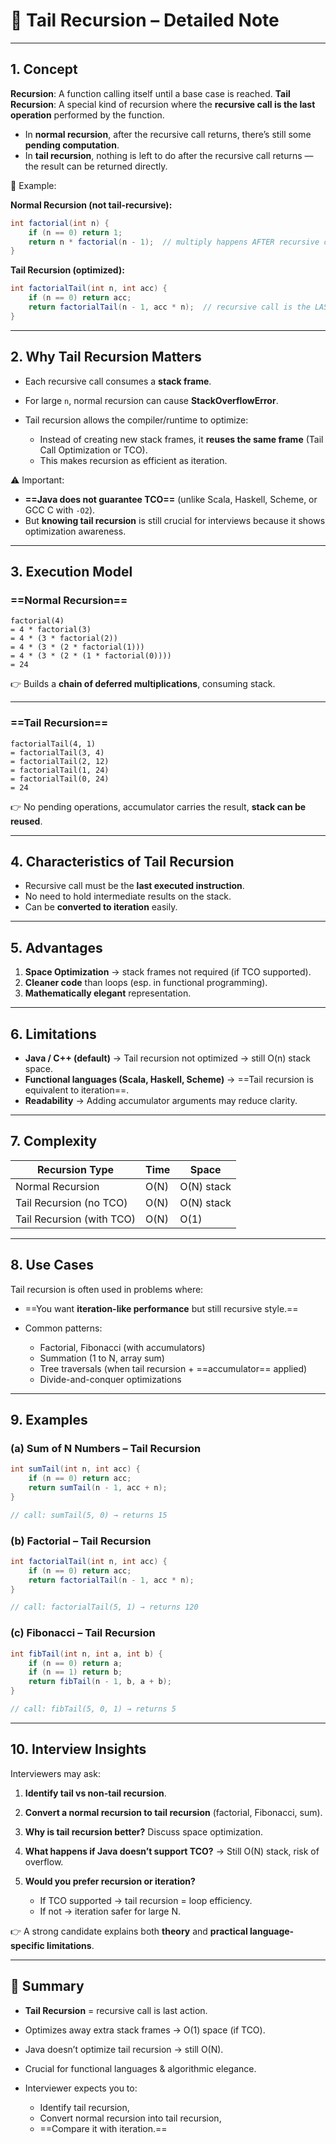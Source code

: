 
# 🔷 Tail Recursion – Detailed Note

---

## 1. Concept

**Recursion**: A function calling itself until a base case is reached.
**Tail Recursion**: A special kind of recursion where the **recursive call is the last operation** performed by the function.

* In **normal recursion**, after the recursive call returns, there’s still some **pending computation**.
* In **tail recursion**, nothing is left to do after the recursive call returns — the result can be returned directly.

📌 Example:

**Normal Recursion (not tail-recursive):**

```java
int factorial(int n) {
    if (n == 0) return 1;
    return n * factorial(n - 1);  // multiply happens AFTER recursive call returns
}
```

**Tail Recursion (optimized):**

```java
int factorialTail(int n, int acc) {
    if (n == 0) return acc;
    return factorialTail(n - 1, acc * n);  // recursive call is the LAST statement
}
```

---

## 2. Why Tail Recursion Matters

* Each recursive call consumes a **stack frame**.
* For large `n`, normal recursion can cause **StackOverflowError**.
* Tail recursion allows the compiler/runtime to optimize:

  * Instead of creating new stack frames, it **reuses the same frame** (Tail Call Optimization or TCO).
  * This makes recursion as efficient as iteration.

⚠️ Important:

* **==Java does not guarantee TCO==** (unlike Scala, Haskell, Scheme, or GCC C with `-O2`).
* But **knowing tail recursion** is still crucial for interviews because it shows optimization awareness.

---

## 3. Execution Model

### ==Normal Recursion==

```
factorial(4)
= 4 * factorial(3)
= 4 * (3 * factorial(2))
= 4 * (3 * (2 * factorial(1)))
= 4 * (3 * (2 * (1 * factorial(0))))
= 24
```

👉 Builds a **chain of deferred multiplications**, consuming stack.

---

### ==Tail Recursion==

```
factorialTail(4, 1)
= factorialTail(3, 4)
= factorialTail(2, 12)
= factorialTail(1, 24)
= factorialTail(0, 24)
= 24
```

👉 No pending operations, accumulator carries the result, **stack can be reused**.

---

## 4. Characteristics of Tail Recursion

* Recursive call must be the **last executed instruction**.
* No need to hold intermediate results on the stack.
* Can be **converted to iteration** easily.

---

## 5. Advantages

1. **Space Optimization** → stack frames not required (if TCO supported).
2. **Cleaner code** than loops (esp. in functional programming).
3. **Mathematically elegant** representation.

---

## 6. Limitations

* **Java / C++ (default)** → Tail recursion not optimized → still O(n) stack space.
* **Functional languages (Scala, Haskell, Scheme)** → ==Tail recursion is equivalent to iteration==.
* **Readability** → Adding accumulator arguments may reduce clarity.

---

## 7. Complexity

| Recursion Type            | Time | Space      |
| ------------------------- | ---- | ---------- |
| Normal Recursion          | O(N) | O(N) stack |
| Tail Recursion (no TCO)   | O(N) | O(N) stack |
| Tail Recursion (with TCO) | O(N) | O(1)       |

---

## 8. Use Cases

Tail recursion is often used in problems where:

* ==You want **iteration-like performance** but still recursive style.==
* Common patterns:

  * Factorial, Fibonacci (with accumulators)
  * Summation (1 to N, array sum)
  * Tree traversals (when tail recursion + ==accumulator== applied)
  * Divide-and-conquer optimizations

---

## 9. Examples

### (a) Sum of N Numbers – Tail Recursion

```java
int sumTail(int n, int acc) {
    if (n == 0) return acc;
    return sumTail(n - 1, acc + n);
}

// call: sumTail(5, 0) → returns 15
```

### (b) Factorial – Tail Recursion

```java
int factorialTail(int n, int acc) {
    if (n == 0) return acc;
    return factorialTail(n - 1, acc * n);
}

// call: factorialTail(5, 1) → returns 120
```

### (c) Fibonacci – Tail Recursion

```java
int fibTail(int n, int a, int b) {
    if (n == 0) return a;
    if (n == 1) return b;
    return fibTail(n - 1, b, a + b);
}

// call: fibTail(5, 0, 1) → returns 5
```

---

## 10. Interview Insights

Interviewers may ask:

1. **Identify tail vs non-tail recursion**.
2. **Convert a normal recursion to tail recursion** (factorial, Fibonacci, sum).
3. **Why is tail recursion better?** Discuss space optimization.
4. **What happens if Java doesn’t support TCO?** → Still O(N) stack, risk of overflow.
5. **Would you prefer recursion or iteration?**

   * If TCO supported → tail recursion = loop efficiency.
   * If not → iteration safer for large N.

👉 A strong candidate explains both **theory** and **practical language-specific limitations**.

---

## 🔑 Summary

* **Tail Recursion** = recursive call is last action.
* Optimizes away extra stack frames → O(1) space (if TCO).
* Java doesn’t optimize tail recursion → still O(N).
* Crucial for functional languages & algorithmic elegance.
* Interviewer expects you to:

  * Identify tail recursion,
  * Convert normal recursion into tail recursion,
  * ==Compare it with iteration.==


